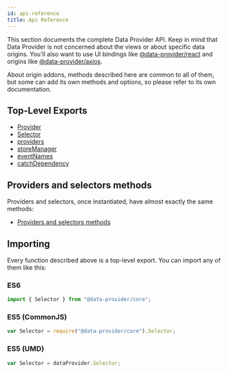 ```yaml
---
id: api-reference
title: Api Reference
---
```


This section documents the complete Data Provider API. Keep in mind that Data Provider is not concerned about the views or about specific data origins. You'll also want to use UI bindings like [@data-provider/react][data-provider-react] and origins like [@data-provider/axios][data-provider-axios].

About origin addons, methods described here are common to all of them, but some can add its own methods and options, so please refer to its own documentation.

## Top-Level Exports

* [Provider](api-provider.md)
* [Selector](api-selector.md)
* [providers](api-providers.md)
* [storeManager](api-store-manager.md)
* [eventNames](api-events.md)
* [catchDependency](api-selector.md#as-a-catchdependency-method)

## Providers and selectors methods

Providers and selectors, once instantiated, have almost exactly the same methods:

* [Providers and selectors methods](api-providers-and-selectors-methods.md)

## Importing

Every function described above is a top-level export. You can import any of them like this:

### ES6

```javascript
import { Selector } from "@data-provider/core";
```

### ES5 (CommonJS)

```javascript
var Selector = require("@data-provider/core").Selector;
```

### ES5 (UMD)

```javascript
var Selector = dataProvider.Selector;
```

[data-provider-react]: https://www.npmjs.com/package/@data-provider/react
[data-provider-axios]: https://www.npmjs.com/package/@data-provider/axios
